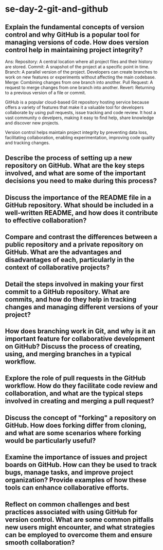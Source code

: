 # se-day-2-git-and-github
## Explain the fundamental concepts of version control and why GitHub is a popular tool for managing versions of code. How does version control help in maintaining project integrity?
Ans:
Repository: A central location where all project files and their history are stored.
Commit: A snapshot of the project at a specific point in time.
Branch: A parallel version of the project. Developers can create branches to work on new features or experiments without affecting the main codebase.
Merge: Combining changes from one branch into another.
Pull Request: A request to merge changes from one branch into another.
Revert: Returning to a previous version of a file or commit.



GitHub is a popular cloud-based Git repository hosting service because  offers a variety of features that make it a valuable tool for developers collaborate by using pull requests, issue tracking and code review. It host a vast community o develpers, making it easy to find help, share knowledge and discover new projects.

Version control helps maintain project integrity by preventing data loss, facilitating collaboration, enabling experimentation, improving code quality and tracking changes.

## Describe the process of setting up a new repository on GitHub. What are the key steps involved, and what are some of the important decisions you need to make during this process?

## Discuss the importance of the README file in a GitHub repository. What should be included in a well-written README, and how does it contribute to effective collaboration?

## Compare and contrast the differences between a public repository and a private repository on GitHub. What are the advantages and disadvantages of each, particularly in the context of collaborative projects?

## Detail the steps involved in making your first commit to a GitHub repository. What are commits, and how do they help in tracking changes and managing different versions of your project?

## How does branching work in Git, and why is it an important feature for collaborative development on GitHub? Discuss the process of creating, using, and merging branches in a typical workflow.

## Explore the role of pull requests in the GitHub workflow. How do they facilitate code review and collaboration, and what are the typical steps involved in creating and merging a pull request?

## Discuss the concept of "forking" a repository on GitHub. How does forking differ from cloning, and what are some scenarios where forking would be particularly useful?

## Examine the importance of issues and project boards on GitHub. How can they be used to track bugs, manage tasks, and improve project organization? Provide examples of how these tools can enhance collaborative efforts.

## Reflect on common challenges and best practices associated with using GitHub for version control. What are some common pitfalls new users might encounter, and what strategies can be employed to overcome them and ensure smooth collaboration?
